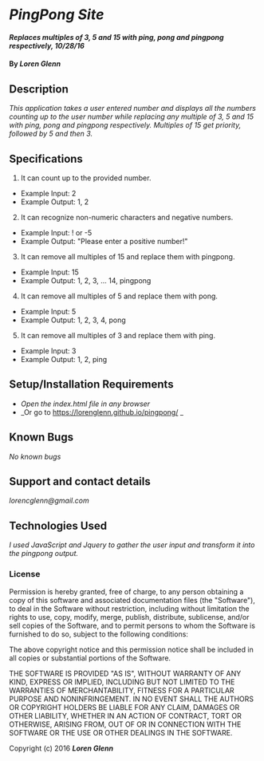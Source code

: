 # _PingPong Site_

#### _Replaces multiples of 3, 5 and 15 with ping, pong and pingpong respectively, 10/28/16_

#### By _**Loren Glenn**_

## Description

_This application takes a user entered number and displays all the numbers counting up to the user number while replacing any multiple of 3, 5 and 15 with ping, pong and pingpong respectively. Multiples of 15 get priority, followed by 5 and then 3._

## Specifications

1. It can count up to the provided number.
  * Example Input: 2
  * Example Output: 1, 2

2. It can recognize non-numeric characters and negative numbers.
  * Example Input: ! or -5
  * Example Output: "Please enter a positive number!"

3. It can remove all multiples of 15 and replace them with pingpong.
  * Example Input: 15
  * Example Output: 1, 2, 3, ... 14, pingpong

4. It can remove all multiples of 5 and replace them with pong.
  * Example Input: 5
  * Example Output: 1, 2, 3, 4, pong

5. It can remove all multiples of 3 and replace them with ping.
  * Example Input: 3
  * Example Output: 1, 2, ping
  
## Setup/Installation Requirements

* _Open the index.html file in any browser_
* _Or go to https://lorenglenn.github.io/pingpong/ _

## Known Bugs

_No known bugs_

## Support and contact details

_lorencglenn@gmail.com_

## Technologies Used

_I used JavaScript and Jquery to gather the user input and transform it into the pingpong output._

### License

Permission is hereby granted, free of charge, to any person obtaining a copy of this software and associated documentation files (the "Software"), to deal in the Software without restriction, including without limitation the rights to use, copy, modify, merge, publish, distribute, sublicense, and/or sell copies of the Software, and to permit persons to whom the Software is furnished to do so, subject to the following conditions:

The above copyright notice and this permission notice shall be included in all copies or substantial portions of the Software.

THE SOFTWARE IS PROVIDED "AS IS", WITHOUT WARRANTY OF ANY KIND, EXPRESS OR IMPLIED, INCLUDING BUT NOT LIMITED TO THE WARRANTIES OF MERCHANTABILITY, FITNESS FOR A PARTICULAR PURPOSE AND NONINFRINGEMENT. IN NO EVENT SHALL THE AUTHORS OR COPYRIGHT HOLDERS BE LIABLE FOR ANY CLAIM, DAMAGES OR OTHER LIABILITY, WHETHER IN AN ACTION OF CONTRACT, TORT OR OTHERWISE, ARISING FROM, OUT OF OR IN CONNECTION WITH THE SOFTWARE OR THE USE OR OTHER DEALINGS IN THE SOFTWARE.

Copyright (c) 2016 **_Loren Glenn_**
